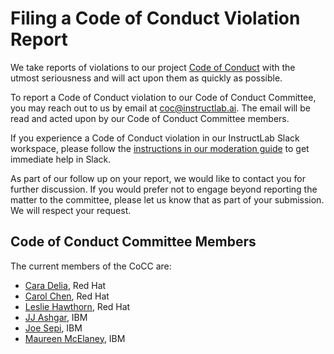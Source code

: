 # Filing a Code of Conduct Violation Report

We take reports of violations to our project
[Code of Conduct](https://github.com/instructlab/community/blob/main/CODE_OF_CONDUCT.md) with the utmost seriousness and
will act upon them as quickly as possible.

To report a Code of Conduct violation to our Code of Conduct Committee, you may reach out to us by email at
[coc@instructlab.ai](mailto:coc@instructlab.ai). The email will be read and acted upon by our Code of Conduct Committee
members.

If you experience a Code of Conduct violation in our InstructLab Slack workspace, please follow the
[instructions in our moderation guide](https://github.com/instructlab/community/blob/main/InstructLab_SLACK_MODERATION_GUIDE.md#reporting-abuse)
to get immediate help in Slack.

As part of our follow up on your report, we would like to contact you for further discussion. If you would prefer not to
engage beyond reporting the matter to the committee, please let us know that as part of your submission. We will respect
your request.

## Code of Conduct Committee Members

The current members of the CoCC are:

- [Cara Delia](https://github.com/caradelia), Red Hat
- [Carol Chen](https://github.com/cybette), Red Hat
- [Leslie Hawthorn](https://github.com/lhawthorn), Red Hat
- [JJ Ashgar](https://github.com/jjasghar), IBM
- [Joe Sepi](https://github.com/joesepi), IBM
- [Maureen McElaney](https://github.com/mmcelaney), IBM
